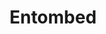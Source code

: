 ---
title: Entombed
subtitle: 
image: entombed_cover.jpg
alt_image: 
alt: Hidden 
product_link: https://www.dmsguild.com/product/334410/CCCGGC0201-Emtombed?affiliate_id=1739130
selling_site: DMsGuild
---